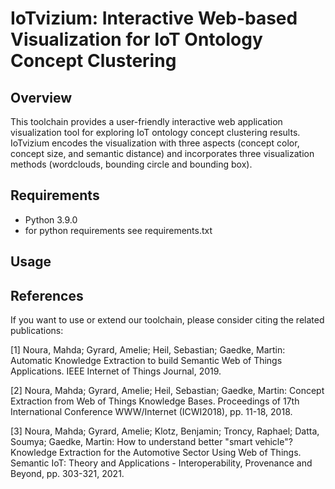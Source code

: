 # IoTvizium: Interactive Web-based Visualization for IoT Ontology Concept Clustering

## Overview
This toolchain provides a user-friendly interactive web application visualization tool for 
exploring IoT ontology concept clustering results.
IoTvizium encodes the visualization with three aspects (concept color, concept size, and semantic distance) and incorporates three visualization methods (wordclouds, bounding circle and bounding box).

## Requirements
- Python 3.9.0
- for python requirements see requirements.txt

## Usage



## References
If you want to use or extend our toolchain, please consider citing the related publications:  

[1] Noura, Mahda; Gyrard, Amelie; Heil, Sebastian; Gaedke, Martin: Automatic Knowledge Extraction to build Semantic Web of Things Applications. IEEE Internet of Things Journal, 2019.

[2] Noura, Mahda; Gyrard, Amelie; Heil, Sebastian; Gaedke, Martin: Concept Extraction from Web of Things Knowledge Bases. Proceedings of 17th International Conference WWW/Internet (ICWI2018), pp. 11-18, 2018.

[3] Noura, Mahda; Gyrard, Amelie; Klotz, Benjamin; Troncy, Raphael; Datta, Soumya; Gaedke, Martin: How to understand better "smart vehicle"? Knowledge Extraction for the Automotive Sector Using Web of Things. Semantic IoT: Theory and Applications - Interoperability, Provenance and Beyond, pp. 303-321, 2021.

